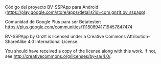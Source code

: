 Código del proyecto BV-SSPApp para Android (https://play.google.com/store/apps/details?id=com.gnzlt.bv_sspapp).

Comunidad de Google Plus para ser Betatester: https://plus.google.com/communities/111806941719457847474


BV-SSPApp by Gnzlt is licensed under a Creative Commons Attribution-ShareAlike 4.0 International License.

You should have received a copy of the license along with this work.  If not, see <http://creativecommons.org/licenses/by-sa/4.0/>.
